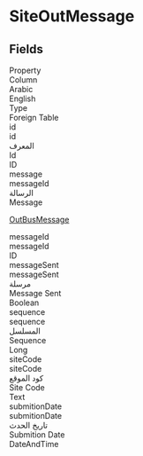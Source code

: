 # SiteOutMessage

<ContentFilter/>

<div class='searchable'>

## Fields

<div class="row header-row">
<div class="cell">Property</div>
<div class="cell">Column</div>
<div class="cell">Arabic</div>
<div class="cell">English</div>
<div class="cell">Type</div>
<div class="cell">Foreign Table</div>
</div><div class="row searchable" id="id">
<div class="cell" data-label="Property">id</div>
<div class="cell" data-label="Column">id</div>
<div class="cell" data-label="Arabic">المعرف</div>
<div class="cell" data-label="English">Id</div>
<div class="cell" data-label="Type">ID</div>

</div>

<div class="row searchable" id="message">
<div class="cell" data-label="Property">message</div>
<div class="cell" data-label="Column">messageId</div>
<div class="cell" data-label="Arabic">الرسالة</div>
<div class="cell" data-label="English">Message</div>
<div class="cell" data-label="Type"></div>
<div class="cell" data-label="Foreign Table">

 [OutBusMessage](/entities/system-tables/OutBusMessage.md) 
</div>
</div>

<div class="row searchable" id="messageId">
<div class="cell" data-label="Property">messageId</div>
<div class="cell" data-label="Column">messageId</div>
<div class="cell" data-label="Arabic"></div>
<div class="cell" data-label="English"></div>
<div class="cell" data-label="Type">ID</div>

</div>

<div class="row searchable" id="messageSent">
<div class="cell" data-label="Property">messageSent</div>
<div class="cell" data-label="Column">messageSent</div>
<div class="cell" data-label="Arabic">مرسلة</div>
<div class="cell" data-label="English">Message Sent</div>
<div class="cell" data-label="Type">Boolean</div>

</div>

<div class="row searchable" id="sequence">
<div class="cell" data-label="Property">sequence</div>
<div class="cell" data-label="Column">sequence</div>
<div class="cell" data-label="Arabic">المسلسل</div>
<div class="cell" data-label="English">Sequence</div>
<div class="cell" data-label="Type">Long</div>

</div>

<div class="row searchable" id="siteCode">
<div class="cell" data-label="Property">siteCode</div>
<div class="cell" data-label="Column">siteCode</div>
<div class="cell" data-label="Arabic">كود الموقع</div>
<div class="cell" data-label="English">Site Code</div>
<div class="cell" data-label="Type">Text</div>

</div>

<div class="row searchable" id="submitionDate">
<div class="cell" data-label="Property">submitionDate</div>
<div class="cell" data-label="Column">submitionDate</div>
<div class="cell" data-label="Arabic">تاريخ الحدث</div>
<div class="cell" data-label="English">Submition Date</div>
<div class="cell" data-label="Type">DateAndTime</div>

</div>


</div>

